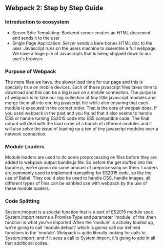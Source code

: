 ## Webpack 2: Step by Step Guide

### Introduction to ecosystem
	
+ 	Server Sdie Templating: 
		Backend server creates an HTML document and sends it to the user
+ 	Single Page Application:
		Server sends a bare-bones HTML doc to the user. Javascript runs on the users machine
		to assemble a full webpage. We have a huge pile of Javascripts that is being shipped
		down to our user's browser.

### Purpose of Webpack
	
The more files we have, the slower load time for our page and this is specially true
on mobile devices. Each of these javascript files takes time to download and this can
be a big issue on a mobile connection. The purpose of webpack is to take our big collection
of tiny little javascript modules and merge them all into one big javascript file while also
ensuring that each module is executed in the correct order. That is the core of webpak does.
If you used webpack in the past and you found that it also seems to handle CSS or handle 
turning ES2015 code into ES5 compatible code. The final output will deal with the load order
of a bunch of different modules and it will also solve the issue of loading up a ton of tiny
javascript modules over a network connection.

### Module Loaders
	
Module loaders are used to do some preprocessing on files before they are added to webpack output 
bundle.js file. So before the get stuffed into the bundle.js, we're gonna do some amount of preprocessing
on them. Loaders are commonly used to implement transpiling for ES2015 code, so like the use of Babel. 
They could also be used to handle CSS, handle images, all different types of files can be eanbled use
with webpack by the use of these module loaders.

### Code Splitting

System.imoport is a special function that is a part of ES2015 module spec.
System.import returns a Promise Type and parameter 'module' of the .then function
is what you've imported
When the 'module' is actullay loaded up, we're going to call 'module.default' which is
gonna call our defined functions in the 'module'. 
Webpack is quite literally looking for calls to System.import, and if it sees a call
to System.import, it's going to add in all that additional codes.